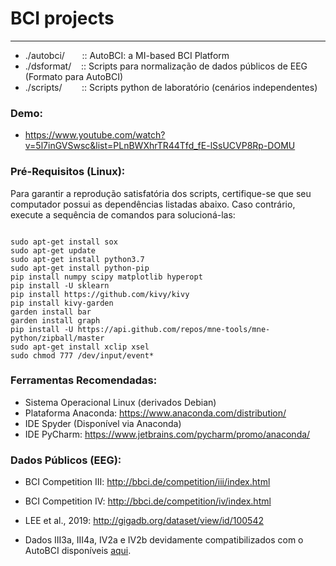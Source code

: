 # BCI projects #
-------------------------------------------------------------------------
* ./autobci/ &nbsp;&nbsp;&nbsp;&nbsp;&nbsp; :: AutoBCI: a MI-based BCI Platform
* ./dsformat/ &nbsp;&nbsp; :: Scripts para normalização de dados públicos de EEG (Formato para AutoBCI)
* ./scripts/ &nbsp;&nbsp;&nbsp;&nbsp;&nbsp;&nbsp; :: Scripts python de laboratório (cenários independentes)

### Demo: 
- https://www.youtube.com/watch?v=5l7inGVSwsc&list=PLnBWXhrTR44Tfd_fE-lSsUCVP8Rp-DOMU

### Pré-Requisitos (Linux): ###

Para garantir a reprodução satisfatória dos scripts, certifique-se que seu computador possui as dependências listadas abaixo. Caso contrário, execute a sequência de comandos para solucioná-las:

```shell

sudo apt-get install sox
sudo apt-get update
sudo apt-get install python3.7
sudo apt-get install python-pip
pip install numpy scipy matplotlib hyperopt
pip install -U sklearn
pip install https://github.com/kivy/kivy
pip install kivy-garden
garden install bar
garden install graph
pip install -U https://api.github.com/repos/mne-tools/mne-python/zipball/master
sudo apt-get install xclip xsel
sudo chmod 777 /dev/input/event* 

```

### Ferramentas Recomendadas: ###

* Sistema Operacional Linux (derivados Debian)
* Plataforma Anaconda: https://www.anaconda.com/distribution/
* IDE Spyder (Disponível via Anaconda)
* IDE PyCharm: https://www.jetbrains.com/pycharm/promo/anaconda/

### Dados Públicos (EEG): ###
* BCI Competition III: http://bbci.de/competition/iii/index.html
* BCI Competition IV: http://bbci.de/competition/iv/index.html
* LEE et al., 2019: http://gigadb.org/dataset/view/id/100542

* Dados III3a, III4a, IV2a e IV2b devidamente compatibilizados com o AutoBCI disponíveis <a href="https://iftoedubr-my.sharepoint.com/:u:/g/personal/vitorvilasboas_ifto_edu_br/EUNu9fhzsUBJudJuNybEX38B2-xhEln8z0SZjUau0XI3ag?e=FtWXp1" target="blank">aqui</a>.
